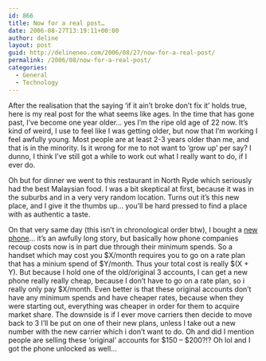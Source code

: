 ```yaml
---
id: 866
title: Now for a real post…
date: 2006-08-27T13:19:11+00:00
author: deline
layout: post
guid: http://delineneo.com/2006/08/27/now-for-a-real-post/
permalink: /2006/08/now-for-a-real-post/
categories:
  - General
  - Technology
---
```

After the realisation that the saying &#8216;if it ain&#8217;t broke don&#8217;t fix it&#8217; holds true, here is my real post for the what seems like ages. In the time that has gone past, I&#8217;ve become one year older&#8230; yes I&#8217;m the ripe old age of 22 now. It&#8217;s kind of weird, I use to feel like I was getting older, but now that I&#8217;m working I feel awfully young. Most people are at least 2-3 years older than me, and that is in the minority. Is it wrong for me to not want to &#8216;grow up&#8217; per say? I dunno, I think I&#8217;ve still got a while to work out what I really want to do, if I ever do.

Oh but for dinner we went to this restaurant in North Ryde which seriously had the best Malaysian food. I was a bit skeptical at first, because it was in the suburbs and in a very very random location. Turns out it&#8217;s this new place, and I give it the thumbs up&#8230; you&#8217;ll be hard pressed to find a place with as authentic a taste.

On that very same day (this isn&#8217;t in chronological order btw), I bought a [new phone](http://www.sonyericsson.com/spg.jsp?cc=au&lc=en&ver=4000&template=pp1_loader&php=php1_10407&zone=pp&lm=pp1&pid=10407)&#8230; it&#8217;s an awfully long story, but basically how phone companies recoup costs now is in part due through their minimum spends. So a handset which may cost you $X/month requires you to go on a rate plan that has a minium spend of $Y/month. Thus your total cost is really $(X + Y). But because I hold one of the old/original 3 accounts, I can get a new phone really really cheap, because I don&#8217;t have to go on a rate plan, so i really only pay $X/month. Even better is that these original accounts don&#8217;t have any minimum spends and have cheaper rates, because when they were starting out, everything was cheaper in order for them to acquire market share. The downside is if I ever move carriers then decide to move back to 3 I&#8217;ll be put on one of their new plans, unless I take out a new number with the new carrier which i don&#8217;t want to do. Oh and did I mention people are selling these &#8216;original&#8217; accounts for $150 &#8211; $200?!? Oh lol and I got the phone unlocked as well&#8230;